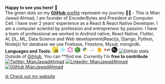 **Happy to see you here!** :star_struck: <br> The green dots on my [**GitHub** profile](https://github.com/erickhaendel) represent my journey :running_man: - This is Mian Jawad Ahmad, I am founder of EncoderBytes and President at Computer Cell. I have over 2 years’ experience as a React & React Native Developer. I am a computer scientist by profession and entrepreneur by passion. I have a team of professional we worked in Android native, React Native, Flutter, AI, DL, ML, Data Science and Web development(Reactjs, Django, Python, Nodejs) for database we use Firebase, Firestore, Mysql, mongodb.
**Languages and Tools:**
<code><img height="20" src="https://raw.githubusercontent.com/github/explore/80688e429a7d4ef2fca1e82350fe8e3517d3494d/topics/javascript/javascript.png"></code>
<code><img height="20" src="https://raw.githubusercontent.com/github/explore/80688e429a7d4ef2fca1e82350fe8e3517d3494d/topics/react/react.png"></code>
<code><img height="20" src="https://raw.githubusercontent.com/github/explore/5c058a388828bb5fde0bcafd4bc867b5bb3f26f3/topics/graphql/graphql.png"></code>
<code><img height="20" src="https://raw.githubusercontent.com/github/explore/80688e429a7d4ef2fca1e82350fe8e3517d3494d/topics/nodejs/nodejs.png"></code>
<code><img height="20" src="https://raw.githubusercontent.com/github/explore/80688e429a7d4ef2fca1e82350fe8e3517d3494d/topics/python/python.png"></code>
<code><img height="20" src="https://raw.githubusercontent.com/github/explore/80688e429a7d4ef2fca1e82350fe8e3517d3494d/topics/mysql/mysql.png"></code>
<code><img height="20" src="https://raw.githubusercontent.com/github/explore/80688e429a7d4ef2fca1e82350fe8e3517d3494d/topics/firebase/firebase.png"></code>
<code><img height="20" src="https://raw.githubusercontent.com/github/explore/80688e429a7d4ef2fca1e82350fe8e3517d3494d/topics/git/git.png"></code>
<code><img height="20" src="https://raw.githubusercontent.com/github/explore/80688e429a7d4ef2fca1e82350fe8e3517d3494d/topics/terminal/terminal.png"></code>
![GitHub stats](https://github-readme-stats.vercel.app/api?username=erickhaendel&show_icons=true)
Outside of [GitHub](https://github.com/mianjawadahmad/), You can **find me. Currently I'm **free to contribute**
[![Twitter: MianJawadAhmad](https://img.shields.io/twitter/follow/erickhaendel?style=social)](https://twitter.com/erickhaendell)
[![Linkedin: MianJawadAhmad](https://img.shields.io/badge/-erickhaendel-blue?style=flat-square&logo=Linkedin&logoColor=white&link=https://www.linkedin.com/in/erickhaendel/)](https://www.linkedin.com/in/erickhaendel/)
[![GitHub MianJawadAhmad](https://img.shields.io/github/followers/erickhaendel?label=follow&style=social)](https://github.com/erickhaendel)
<p><a href="https://encoderbytes.com">🌐 Check out my website</a></p>
